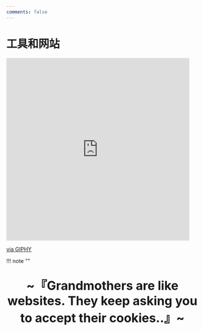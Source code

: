 ```yaml
---
comments: false
---
```


# 工具和网站

<iframe src="https://giphy.com/embed/xT9IgHq4eDQKKCHqAo" width="480" height="480" frameBorder="0" class="giphy-embed" allowFullScreen></iframe><p><a href="https://giphy.com/gifs/myspace-website-memories-xT9IgHq4eDQKKCHqAo">via GIPHY</a></p>


!!! note "" 
    <br><br>
    <div align="center" style="font-size:32px;font-weight:bold">
        ~『Grandmothers are like websites. They keep asking you to accept their cookies..』~
    </div>
    <br><br>